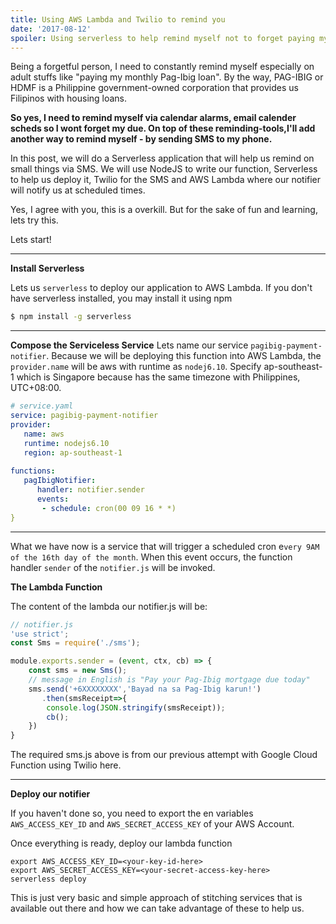 ```yaml
---
title: Using AWS Lambda and Twilio to remind you
date: '2017-08-12'
spoiler: Using serverless to help remind myself not to forget paying my housing loan by sending SMS to my phone every 16th of the month. The scheduler is a function deployed in AWS Lambda.
---
```


Being a forgetful person, I need to constantly remind myself especially on adult stuffs like "paying my monthly Pag-Ibig loan". By the way, PAG-IBIG or HDMF is a Philippine government-owned corporation that provides us Filipinos with housing loans.

**So yes, I need to remind myself via calendar alarms, email calender scheds so I wont forget my due. On top of these reminding-tools,I'll add another way to remind myself - by sending SMS to my phone.**

In this post, we will do a Serverless application that will help us remind on small things via SMS. We will use NodeJS to write our function, Serverless to help us deploy it, Twilio for the SMS and AWS Lambda where our notifier will notify us at scheduled times.

Yes, I agree with you, this is a overkill. But for the sake of fun and learning, lets try this.

Lets start!

---

**Install Serverless**

​Lets us `serverless` to deploy our application to AWS Lambda. If you don't have serverless installed, you may install it using npm

```sh
$ npm install -g serverless
```
---
**Compose the Serviceless Service**
Lets name our service `pagibig-payment-notifier`. Because we will be deploying this function into AWS Lambda, the `provider.name` will be aws with runtime as `nodej6.10`. Specify ap-southeast-1 which is Singapore because has the same timezone with Philippines, UTC+08:00.

```yaml
# service.yaml
service: pagibig-payment-notifier
provider:
   name: aws
   runtime: nodejs6.10
   region: ap-southeast-1
   
functions:
   pagIbigNotifier:
      handler: notifier.sender
      events:
       - schedule: cron(00 09 16 * *)
}
```
---
What we have now is a service that will trigger a scheduled cron e`very 9AM of the 16th day of the month`. When this event occurs, the function handler `sender` of the `notifier.js` will be invoked.

**The Lambda Function**

​The content of the lambda our notifier.js will be:

```js
// notifier.js
'use strict';
const Sms = require('./sms');

module.exports.sender = (event, ctx, cb) => {
    const sms = new Sms();
    // message in English is "Pay your Pag-Ibig mortgage due today"
    sms.send('+6XXXXXXXX','Bayad na sa Pag-Ibig karun!')
       .then(smsReceipt=>{
        console.log(JSON.stringify(smsReceipt));
        cb();
    })
}
```

The required sms.js above is from our previous attempt with Google Cloud Function using Twilio here.

---

**Deploy our notifier**

If you haven't done so, you need to export the en variables `AWS_ACCESS_KEY_ID` and `AWS_SECRET_ACCESS_KEY` of your AWS Account.

​Once everything is ready, deploy our lambda function

```shell
export AWS_ACCESS_KEY_ID=<your-key-id-here>
export AWS_SECRET_ACCESS_KEY=<your-secret-access-key-here>
serverless deploy
```

This is just very basic and simple approach of stitching services that is available out there and how we can take advantage of these to help us.
